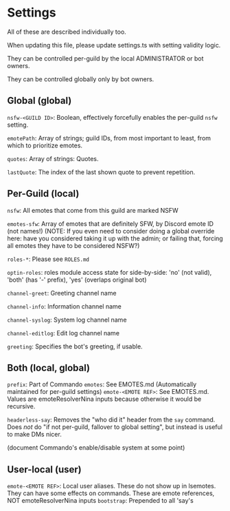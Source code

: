 # Settings

All of these are described individually too.

When updating this file, please update settings.ts with setting validity logic.

They can be controlled per-guild by the local ADMINISTRATOR or bot owners.

They can be controlled globally only by bot owners.

## Global (global)

`nsfw-<GUILD ID>`: Boolean, effectively forcefully enables the per-guild `nsfw` setting.

`emotePath`: Array of strings; guild IDs, from most important to least, from which to prioritize emotes.

`quotes`: Array of strings: Quotes.

`lastQuote`: The index of the last shown quote to prevent repetition.

## Per-Guild (local)

`nsfw`: All emotes that come from this guild are marked NSFW

`emotes-sfw`: Array of emotes that are definitely SFW, by Discord emote ID (not names!)
 (NOTE: If you even need to consider doing a global override here:
  have you considered taking it up with the admin;
  or failing that, forcing all emotes they have to be considered NSFW?)

`roles-*`: Please see `ROLES.md`

`optin-roles`: roles module access state for side-by-side:
 'no' (not valid), 'both' (has '-' prefix), 'yes' (overlaps original bot)

`channel-greet`: Greeting channel name

`channel-info`: Information channel name

`channel-syslog`: System log channel name

`channel-editlog`: Edit log channel name

`greeting`: Specifies the bot's greeting, if usable.

## Both (local, global)

`prefix`: Part of Commando
`emotes`: See EMOTES.md (Automatically maintained for per-guild settings)
`emote-<EMOTE REF>`: See EMOTES.md. Values are emoteResolverNina inputs because otherwise it would be recursive.

`headerless-say`: Removes the "who did it" header from the `say` command.
 Does *not* do "if not per-guild, fallover to global setting", but instead is useful to make DMs nicer.

(document Commando's enable/disable system at some point)

## User-local (user)

`emote-<EMOTE REF>`: Local user aliases. These do not show up in lsemotes. They can have some effects on commands. These are emote references, NOT emoteResolverNina inputs
`bootstrap`: Prepended to all 'say's
